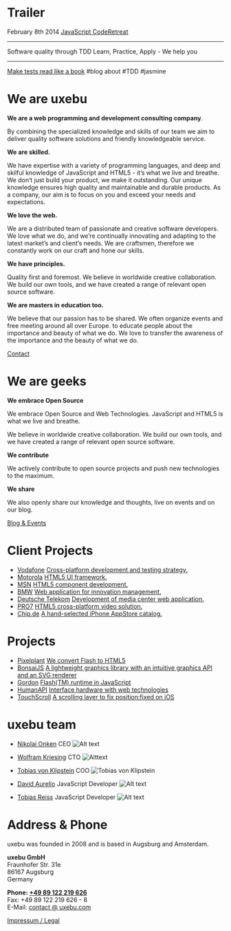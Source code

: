 Trailer
=======

February 8th 2014
[JavaScript CodeRetreat](http://jscoderetreat.com)

***

Software quality through TDD
Learn, Practice, Apply - We help you

***

[Make tests read like a book](//uxebu.com/blog/2013/01/08/make-tests-read-like-a-book/)
#blog about #TDD #jasmine

We are uxebu
============

**We are a web programming and development consulting company**.

By combining the specialized knowledge and skills of our team we aim to deliver quality software solutions and friendly knowledgeable service.


**We are skilled.**

We have expertise with a variety of programming languages, and deep and skilful knowledge of JavaScript and HTML5 - it’s what we live and breathe. We don’t just build your product, we make it outstanding. Our unique knowledge ensures high quality and maintainable and durable products.
As a company, our aim is to focus on you and exceed your needs and expectations.


**We love the web.**

We are a distributed team of passionate and creative software developers. We love what we do, and we’re continually innovating and adapting to the latest market’s and client’s needs.
We are craftsmen, therefore we constantly work on our craft and hone our skills.


**We have principles.**

Quality first and foremost. We believe in worldwide creative collaboration. We build our own tools, and we have created a range of relevant open source software.

**We are masters in education too.**

We believe that our passion has to be shared. We often organize events and free meeting around all over Europe. to educate people about the importance and beauty of what we do. We love to transfer the awareness of the importance and the beauty of what we do.


[Contact](#contact-form)


We are geeks
============

**We embrace Open Source**

We embrace Open Source and Web Technologies. JavaScript and HTML5 is what we live and breathe.

We believe in worldwide creative collaboration.
We build our own tools, and we have created a range of relevant open source software.

**We contribute**

We actively contribute to open source  projects and push new technologies to the maximum.

**We share**

We also openly share our knowledge and thoughts, live on events and on our blog.

[Blog & Events](http://uxebu.com/blog)


Client Projects
===============

* [Vodafone](http://developer.vodafone.com)
  [Cross-platform development and testing strategy.](http://developer.vodafone.com)
* [Motorola](http://motorola.com)
  [HTML5 UI framework.](http://motorola.com)
* [MSN](http://msn.com)
  [HTML5 component development.](http://msn.com)
* [BMW](http://bmw.com)
  [Web application for innovation management.](http://bmw.com)
* [Deutsche Telekom](http://telekom.de)
  [Development of media center web application.](http://telekom.de)
* [PRO7](http://pro7.de)
  [HTML5 cross-platform video solution.](http://pro7.de)
* [Chip.de](http://chip.de)
  [A hand-selected iPhone AppStore catalog.](http://chip.de)

Projects
====================

* [Pixelplant](https://www.pixelplant.com/)
  [We convert Flash to HTML5](https://www.pixelplant.com/)
* [BonsaiJS](http://bonsaijs.org)
  [A lightweight graphics library with an intuitive graphics API and an SVG renderer](http://bonsaijs.org)
* [Gordon](https://github.com/tobeytailor/gordon)
  [Flash(TM) runtime in JavaScript](https://github.com/tobeytailor/gordon)
* [HumanAPI](http://humanapi.org)
  [Interface hardware with web technologies](http://humanapi.org)
* [TouchScroll](http://uxebu.com/blog/2010/04/27/touchscroll-a-scrolling-layer-for-webkit-mobile)
  [A scrolling layer to fix position:fixed on iOS](http://uxebu.com/blog/2010/04/27/touchscroll-a-scrolling-layer-for-webkit-mobile)

uxebu team
==========

* [Nikolai Onken](team/onken.html)
  CEO
  ![Alt text](media/img/team/onken.jpg)

* [Wolfram Kriesing](team/kriesing.html)
  CTO
  ![Alttext](media/img/team/kriesing.jpg)

* [Tobias von Klipstein](team/klipstein.html)
  COO
  ![Tobias von Klipstein](media/img/team/klipstein.jpg)

* [David Aurelio](team/aurelio.html)
  JavaScript Developer
  ![Alt text](media/img/team/aurelio.jpg)

* [Tobias Reiss](team/reiss.html)
  JavaScript Developer
  ![Alt text](media/img/team/reiss.jpg)

Address & Phone
===============

uxebu was founded in 2008 and is based in Augsburg and Amsterdam.

**uxebu GmbH**  
Fraunhofer Str. 31e  
86167 Augsburg  
Germany

**Phone: [+49 89 122 219 626](tel:+4989122219626)**  
Fax: +49 89 122 219 626 - 8  
E-Mail: [contact @ uxebu.com](mailto:%63%6F%6E%74%61%63%74%40%75%78%65%62%75%2E%63%6F%6D)

[Impressum / Legal](/legal.html)
